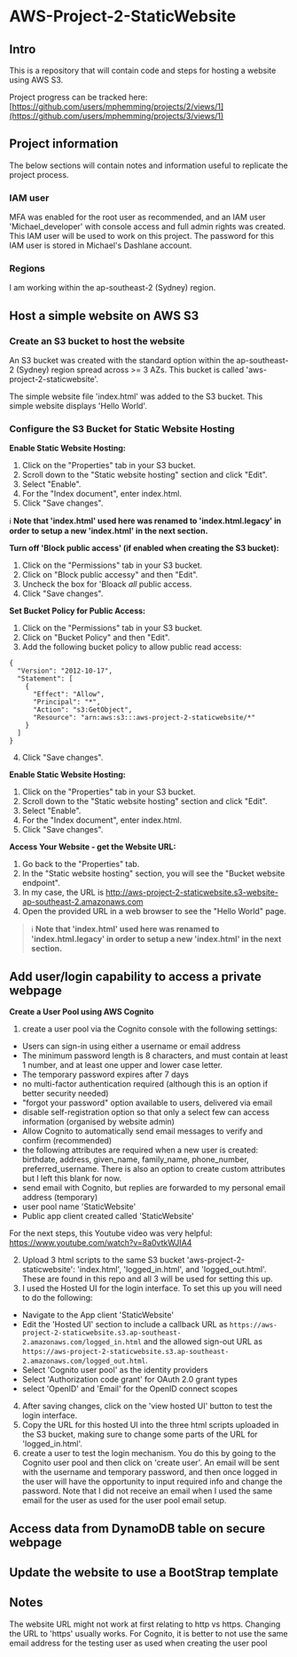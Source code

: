 # AWS-Project-2-StaticWebsite

## Intro

This is a repository that will contain code and steps for hosting a website using AWS S3.

Project progress can be tracked here: [https://github.com/users/mphemming/projects/2/views/1](https://github.com/users/mphemming/projects/3/views/1)

## Project information

The below sections will contain notes and information useful to replicate the project process.

### IAM user

MFA was enabled for the root user as recommended, and an IAM user 'Michael_developer' with console access and full admin rights was created. This IAM user will be used to work on this project.
The password for this IAM user is stored in Michael's Dashlane account. 

### Regions

I am working within the ap-southeast-2 (Sydney) region. 

## Host a simple website on AWS S3

### Create an S3 bucket to host the website

An S3 bucket was created with the standard option within the ap-southeast-2 (Sydney) region spread across >= 3 AZs. This bucket is called 'aws-project-2-staticwebsite'.

The simple website file 'index.html' was added to the S3 bucket. This simple website displays 'Hello World'. 

### Configure the S3 Bucket for Static Website Hosting

**Enable Static Website Hosting:**

1. Click on the "Properties" tab in your S3 bucket.
2. Scroll down to the "Static website hosting" section and click "Edit".
3. Select "Enable".
4. For the "Index document", enter index.html.
5. Click "Save changes".


:information_source: **Note that 'index.html' used here was renamed to 'index.html.legacy' in order to setup a new 'index.html' in the next section.**

**Turn off 'Block public access' (if enabled when creating the S3 bucket):**

1. Click on the "Permissions" tab in your S3 bucket.
2. Click on "Block public accessy" and then "Edit".
3. Uncheck the box for 'Bloack _all_ public access.
4. Click "Save changes".

**Set Bucket Policy for Public Access:**

1. Click on the "Permissions" tab in your S3 bucket.
2. Click on "Bucket Policy" and then "Edit".
3. Add the following bucket policy to allow public read access:

```
{
  "Version": "2012-10-17",
  "Statement": [
    {
      "Effect": "Allow",
      "Principal": "*",
      "Action": "s3:GetObject",
      "Resource": "arn:aws:s3:::aws-project-2-staticwebsite/*"
    }
  ]
}
```
4. Click "Save changes".

**Enable Static Website Hosting:**

1. Click on the "Properties" tab in your S3 bucket.
2. Scroll down to the "Static website hosting" section and click "Edit".
3. Select "Enable".
4. For the "Index document", enter index.html.
5. Click "Save changes".

**Access Your Website - get the Website URL:**

1. Go back to the "Properties" tab.
2. In the "Static website hosting" section, you will see the "Bucket website endpoint".
3. In my case, the URL is http://aws-project-2-staticwebsite.s3-website-ap-southeast-2.amazonaws.com
4. Open the provided URL in a web browser to see the "Hello World" page.


> :information_source: **Note that 'index.html' used here was renamed to 'index.html.legacy' in order to setup a new 'index.html' in the next section.**


## Add user/login capability to access a private webpage

**Create a User Pool using AWS Cognito**

1. create a user pool via the Cognito console with the following settings:

* Users can sign-in using either a username or email address
* The minimum password length is 8 characters, and must contain at least 1 number, and at least one upper and lower case letter.
* The temporary password expires after 7 days
* no multi-factor authentication required (although this is an option if better security needed)
* "forgot your password" option available to users, delivered via email
* disable self-registration option so that only a select few can access information (organised by website admin)
* Allow Cognito to automatically send email messages to verify and confirm (recommended)
* the following attributes are required when a new user is created: birthdate, address, given_name, family_name, phone_number, preferred_username. There is also an option to create custom attributes but I left this blank for now.
* send email with Cognito, but replies are forwarded to my personal email address (temporary)
* user pool name 'StaticWebsite'
* Public app client created called 'StaticWebsite'

For the next steps, this Youtube video was very helpful: https://www.youtube.com/watch?v=8a0vtkWJIA4

2. Upload 3 html scripts to the same S3 bucket 'aws-project-2-staticwebsite': 'index.html', 'logged_in.html', and 'logged_out.html'. These are found in this repo and all 3 will be used for setting this up.
3. I used the Hosted UI for the login interface. To set this up you will need to do the following:
* Navigate to the App client 'StaticWebsite'
* Edit the 'Hosted UI' section to include a callback URL as ```https://aws-project-2-staticwebsite.s3.ap-southeast-2.amazonaws.com/logged_in.html``` and the allowed sign-out URL as ```https://aws-project-2-staticwebsite.s3.ap-southeast-2.amazonaws.com/logged_out.html```.
* Select 'Cognito user pool' as the identity providers
* Select 'Authorization code grant' for OAuth 2.0 grant types
* select 'OpenID' and 'Email' for the OpenID connect scopes
4. After saving changes, click on the 'view hosted UI' button to test the login interface.
5. Copy the URL for this hosted UI into the three html scripts uploaded in the S3 bucket, making sure to change some parts of the URL for 'logged_in.html'. 
6. create a user to test the login mechanism. You do this by going to the Cognito user pool and then click on 'create user'. An email will be sent with the username and temporary password, and then once logged in the user will have the opportunity to input required info and change the password. Note that I did not receive an email when I used the same email for the user as used for the user pool email setup. 

## Access data from DynamoDB table on secure webpage

## Update the website to use a BootStrap template

## Notes

The website URL might not work at first relating to http vs https. Changing the URL to 'https' usually works. 
For Cognito, it is better to not use the same email address for the testing user as used when creating the user pool


